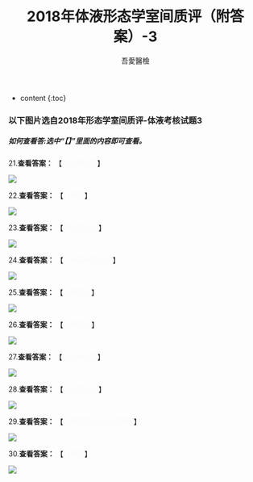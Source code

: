 ﻿---
layout: post
title:  "2018年体液形态学室间质评（附答案）-3"
categories: 室间质评
tags: 形态学 体液 试题
author: 吾愛醫檢
---

* content
{:toc}
### 以下图片选自2018年形态学室间质评-体液考核试题3
##### 如何查看答:选中“【】”里面的内容即可查看。

21.**查看答案：** 【<font color="#FAFAFA">胆红质结晶</font>】

![](http://m.qpic.cn/psb?/V10ERWVs2gqn6Q/M9m2mx0Wy6wn26xQB22FDAsxb5fOl7f3JsrBrhlVVjg!/b/dDYBAAAAAAAA&bo=jAHtAAAAAAADF1I!&rf=viewer_4)




22.**查看答案：** 【<font color="#FAFAFA">白细胞</font>】

![](http://m.qpic.cn/psb?/V10ERWVs2gqn6Q/y3byXxtFutM8NJlcZ3mvPWSVru3JFAltlJCc.INktp8!/b/dDcBAAAAAAAA&bo=iwEpAQAAAAADJ6A!&rf=viewer_4)

23.**查看答案：** 【<font color="#FAFAFA">草酸钙结晶</font>】

![](http://m.qpic.cn/psb?/V10ERWVs2gqn6Q/TZZb07KUeqn21y1Mf*Q12Tj*xsQz4HbS3BKO46WlmXo!/b/dC8BAAAAAAAA&bo=WgKSAQAAAAADJ8k!&rf=viewer_4)

24.**查看答案：** 【<font color="#FAFAFA">三联磷酸盐结晶</font>】

![](http://m.qpic.cn/psb?/V10ERWVs2gqn6Q/x7G48ge*XN5aqLungJDzG0851.INXyuqDcUCFsOiNC4!/b/dAgBAAAAAAAA&bo=WgKSAQAAAAADB.k!&rf=viewer_4)

25.**查看答案：** 【<font color="#FAFAFA">透明管型</font>】
 
![](http://m.qpic.cn/psb?/V10ERWVs2gqn6Q/dn*0QNKBjuSP3R3dE.l9KQo6ceJb6kIyRvsZEboHHNQ!/b/dDQBAAAAAAAA&bo=WgKSAQAAAAADN9k!&rf=viewer_4)

26.**查看答案：** 【<font color="#FAFAFA">蜡样管型</font>】
 
![](http://m.qpic.cn/psb?/V10ERWVs2gqn6Q/uTeDAV5hNlaAshpqmOPq1uzEy5ELoddipQAKH7E812k!/b/dDQBAAAAAAAA&bo=WgKSAQAAAAADN9k!&rf=viewer_4)

27.**查看答案：** 【<font color="#FAFAFA">络氨酸结晶</font>】
 
![](http://m.qpic.cn/psb?/V10ERWVs2gqn6Q/9gsux7oAwRCEw0kYQA61C6WJst68vhufzenOrYa6lAI!/b/dEcBAAAAAAAA&bo=WgKSAQAAAAADN9k!&rf=viewer_4)

28.**查看答案：** 【<font color="#FAFAFA">尿酸铵结晶</font>】
 
![](http://m.qpic.cn/psb?/V10ERWVs2gqn6Q/ScmbiwBdVU0pqTkcIuEVLseSjz57eW9pth482nJldrg!/b/dEQBAAAAAAAA&bo=zAJ5AQAAAAADN6Q!&rf=viewer_4)

29.**查看答案：** 【<font color="#FAFAFA">红细胞管型或血液管型</font>】
 
![](http://m.qpic.cn/psb?/V10ERWVs2gqn6Q/JbPxMF9sZ1uwklFWviMV5uRb*2ghn0WL2Y89YFK*R5Q!/b/dC4BAAAAAAAA&bo=pwJnAQAAAAADJ8E!&rf=viewer_4)

30.**查看答案：** 【<font color="#FAFAFA">白细胞</font>】
 
![](http://m.qpic.cn/psb?/V10ERWVs2gqn6Q/*mSyk4m1vyhpZFt83a68W80g8yMmfGb8As5341f1rbI!/b/dPIAAAAAAAAA&bo=OAIUAQAAAAADJy0!&rf=viewer_4)